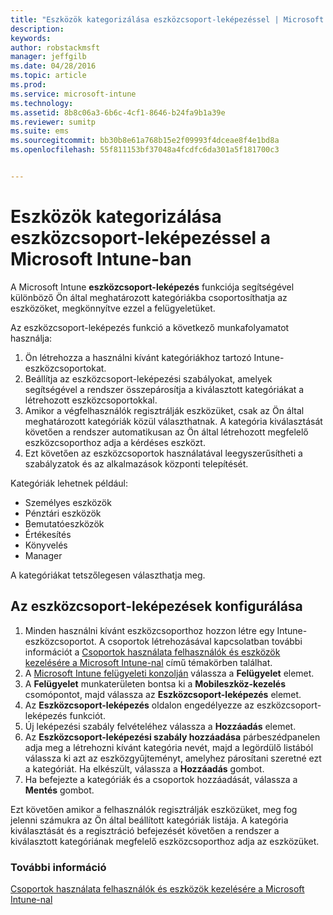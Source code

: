 ```yaml
---
title: "Eszközök kategorizálása eszközcsoport-leképezéssel | Microsoft Intune"
description: 
keywords: 
author: robstackmsft
manager: jeffgilb
ms.date: 04/28/2016
ms.topic: article
ms.prod: 
ms.service: microsoft-intune
ms.technology: 
ms.assetid: 8b8c06a3-6b6c-4cf1-8646-b24fa9b1a39e
ms.reviewer: sumitp
ms.suite: ems
ms.sourcegitcommit: bb30b8e61a768b15e2f09993f4dceae8f4e1bd8a
ms.openlocfilehash: 55f811153bf37048a4fcdfc6da301a5f181700c3


---
```


# Eszközök kategorizálása eszközcsoport-leképezéssel a Microsoft Intune-ban
A Microsoft Intune **eszközcsoport-leképezés** funkciója segítségével különböző Ön által meghatározott kategóriákba csoportosíthatja az eszközöket, megkönnyítve ezzel a felügyeletüket. 

Az eszközcsoport-leképezés funkció a következő munkafolyamatot használja:
1. Ön létrehozza a használni kívánt kategóriákhoz tartozó Intune-eszközcsoportokat.
2. Beállítja az eszközcsoport-leképezési szabályokat, amelyek segítségével a rendszer összepárosítja a kiválasztott kategóriákat a létrehozott eszközcsoportokkal.
3. Amikor a végfelhasználók regisztrálják eszközüket, csak az Ön által meghatározott kategóriák közül választhatnak. A kategória kiválasztását követően a rendszer automatikusan az Ön által létrehozott megfelelő eszközcsoporthoz adja a kérdéses eszközt.
4. Ezt követően az eszközcsoportok használatával leegyszerűsítheti a szabályzatok és az alkalmazások központi telepítését.

Kategóriák lehetnek például:
* Személyes eszközök
* Pénztári eszközök
* Bemutatóeszközök
* Értékesítés
* Könyvelés
* Manager

A kategóriákat tetszőlegesen választhatja meg.

## Az eszközcsoport-leképezések konfigurálása
1. Minden használni kívánt eszközcsoporthoz hozzon létre egy Intune-eszközcsoportot. A csoportok létrehozásával kapcsolatban további információt a [Csoportok használata felhasználók és eszközök kezelésére a Microsoft Intune-nal](use-groups-to-manage-users-and-devices-with-microsoft-intune.md) című témakörben találhat.
2. A [Microsoft Intune felügyeleti konzolján](https://manage.microsoft.com) válassza a **Felügyelet** elemet.
3. A **Felügyelet** munkaterületen bontsa ki a **Mobileszköz-kezelés** csomópontot, majd válassza az **Eszközcsoport-leképezés** elemet.
4. Az **Eszközcsoport-leképezés** oldalon engedélyezze az eszközcsoport-leképezés funkciót.
5. Új leképezési szabály felvételéhez válassza a **Hozzáadás** elemet.
6. Az **Eszközcsoport-leképezési szabály hozzáadása** párbeszédpanelen adja meg a létrehozni kívánt kategória nevét, majd a legördülő listából válassza ki azt az eszközgyűjteményt, amelyhez párosítani szeretné ezt a kategóriát. Ha elkészült, válassza a **Hozzáadás** gombot.
7. Ha befejezte a kategóriák és a csoportok hozzáadását, válassza a **Mentés** gombot.

Ezt követően amikor a felhasználók regisztrálják eszközüket, meg fog jelenni számukra az Ön által beállított kategóriák listája. A kategória kiválasztását és a regisztráció befejezését követően a rendszer a kiválasztott kategóriának megfelelő eszközcsoporthoz adja az eszközüket.

### További információ
[Csoportok használata felhasználók és eszközök kezelésére a Microsoft Intune-nal](use-groups-to-manage-users-and-devices-with-microsoft-intune.md)


<!--HONumber=Jul16_HO2-->


